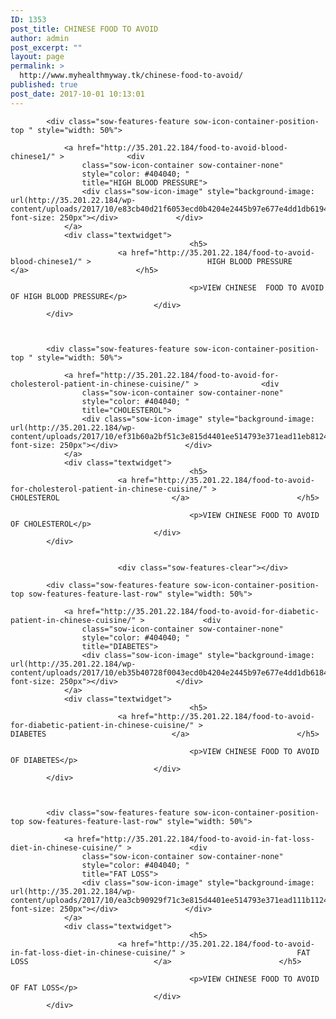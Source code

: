 ```yaml
---
ID: 1353
post_title: CHINESE FOOD TO AVOID
author: admin
post_excerpt: ""
layout: page
permalink: >
  http://www.myhealthmyway.tk/chinese-food-to-avoid/
published: true
post_date: 2017-10-01 10:13:01
---
```

<div id="pl-1353"  class="panel-layout" ><div id="pg-1353-0"  class="panel-grid panel-no-style" ><div id="pgc-1353-0-0"  class="panel-grid-cell"  data-weight="1" ><div id="panel-1353-0-0-0" class="so-panel widget widget_sow-features panel-first-child panel-last-child" data-index="0" data-style="{&quot;background_display&quot;:&quot;tile&quot;}" ><div class="so-widget-sow-features so-widget-sow-features-default-882bd164377a">
<div class="sow-features-list sow-features-responsive">

			
			
			<div class="sow-features-feature sow-icon-container-position-top " style="width: 50%">

				<a href="http://35.201.22.184/food-to-avoid-blood-chinese1/" >				<div
					class="sow-icon-container sow-container-none"
                    style="color: #404040; "
					title="HIGH BLOOD PRESSURE">
					<div class="sow-icon-image" style="background-image: url(http://35.201.22.184/wp-content/uploads/2017/10/e83cb40d21f6053ecd0b4204e2445b97e677e4dd1db6194891_1920.jpg); font-size: 250px"></div>				</div>
				</a>
				<div class="textwidget">
											<h5>
							<a href="http://35.201.22.184/food-to-avoid-blood-chinese1/" >							HIGH BLOOD PRESSURE							</a>						</h5>
					
											<p>VIEW CHINESE  FOOD TO AVOID OF HIGH BLOOD PRESSURE</p>					
									</div>
			</div>

		
			
			<div class="sow-features-feature sow-icon-container-position-top " style="width: 50%">

				<a href="http://35.201.22.184/food-to-avoid-for-cholesterol-patient-in-chinese-cuisine/" >				<div
					class="sow-icon-container sow-container-none"
                    style="color: #404040; "
					title="CHOLESTEROL">
					<div class="sow-icon-image" style="background-image: url(http://35.201.22.184/wp-content/uploads/2017/10/ef31b60a2bf51c3e815d4401ee514793e371ead11eb81242_1920.jpg); font-size: 250px"></div>				</div>
				</a>
				<div class="textwidget">
											<h5>
							<a href="http://35.201.22.184/food-to-avoid-for-cholesterol-patient-in-chinese-cuisine/" >							CHOLESTEROL							</a>						</h5>
					
											<p>VIEW CHINESE FOOD TO AVOID OF CHOLESTEROL</p>					
									</div>
			</div>

		
							<div class="sow-features-clear"></div>
			
			<div class="sow-features-feature sow-icon-container-position-top sow-features-feature-last-row" style="width: 50%">

				<a href="http://35.201.22.184/food-to-avoid-for-diabetic-patient-in-chinese-cuisine/" >				<div
					class="sow-icon-container sow-container-none"
                    style="color: #404040; "
					title="DIABETES">
					<div class="sow-icon-image" style="background-image: url(http://35.201.22.184/wp-content/uploads/2017/10/eb35b40728f0043ecd0b4204e2445b97e677e4dd1db618479d_1920.png); font-size: 250px"></div>				</div>
				</a>
				<div class="textwidget">
											<h5>
							<a href="http://35.201.22.184/food-to-avoid-for-diabetic-patient-in-chinese-cuisine/" >							DIABETES							</a>						</h5>
					
											<p>VIEW CHINESE FOOD TO AVOID OF DIABETES</p>					
									</div>
			</div>

		
			
			<div class="sow-features-feature sow-icon-container-position-top sow-features-feature-last-row" style="width: 50%">

				<a href="http://35.201.22.184/food-to-avoid-in-fat-loss-diet-in-chinese-cuisine/" >				<div
					class="sow-icon-container sow-container-none"
                    style="color: #404040; "
					title="FAT LOSS">
					<div class="sow-icon-image" style="background-image: url(http://35.201.22.184/wp-content/uploads/2017/10/ea3cb90929f71c3e815d4401ee514793e371ead111b11240_1920.jpg); font-size: 250px"></div>				</div>
				</a>
				<div class="textwidget">
											<h5>
							<a href="http://35.201.22.184/food-to-avoid-in-fat-loss-diet-in-chinese-cuisine/" >							FAT LOSS							</a>						</h5>
					
											<p>VIEW CHINESE FOOD TO AVOID OF FAT LOSS</p>					
									</div>
			</div>

			
</div>
</div></div></div></div></div>